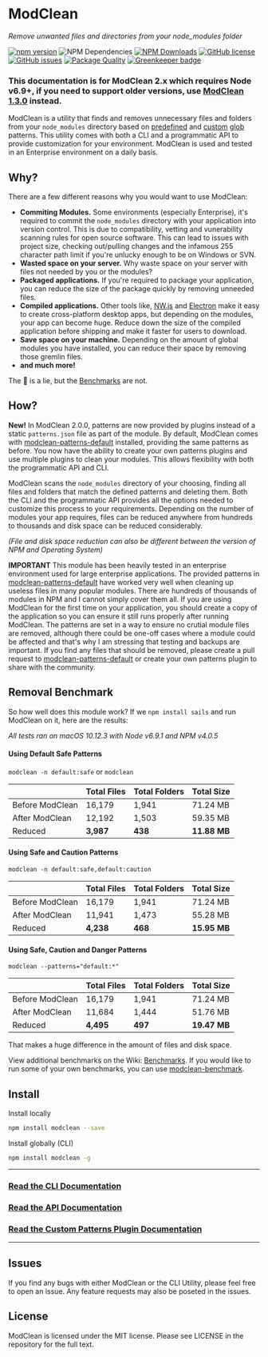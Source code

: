 # ModClean
*Remove unwanted files and directories from your node_modules folder*

[![npm version](https://img.shields.io/npm/v/modclean.svg)](https://www.npmjs.com/package/modclean) ![NPM Dependencies](https://david-dm.org/ModClean/modclean.svg) [![NPM Downloads](https://img.shields.io/npm/dm/modclean.svg)](https://www.npmjs.com/package/modclean) [![GitHub license](https://img.shields.io/badge/license-MIT-blue.svg)](https://raw.githubusercontent.com/ModClean/modclean/master/LICENSE) [![GitHub issues](https://img.shields.io/github/issues/ModClean/modclean.svg)](https://github.com/ModClean/modclean/issues) [![Package Quality](http://npm.packagequality.com/shield/modclean.svg)](http://packagequality.com/#?package=modclean) [![Greenkeeper badge](https://badges.greenkeeper.io/ModClean/modclean.svg)](https://greenkeeper.io/)

### This documentation is for ModClean 2.x which requires Node v6.9+, if you need to support older versions, use [ModClean 1.3.0](https://github.com/ModClean/modclean/tree/1.x) instead.

ModClean is a utility that finds and removes unnecessary files and folders from your `node_modules` directory based on [predefined](https://github.com/ModClean/modclean-patterns-default) and [custom](https://github.com/ModClean/modclean/wiki/Custom-Pattern-Plugins) [glob](https://github.com/isaacs/node-glob) patterns. This utility comes with both a CLI and a programmatic API to provide customization for your environment. ModClean is used and tested in an Enterprise environment on a daily basis.

## Why?
There are a few different reasons why you would want to use ModClean:

* **Commiting Modules.** Some environments (especially Enterprise), it's required to commit the `node_modules` directory with your application into version control. This is due to compatibility, vetting and vunerability scanning rules for open source software. This can lead to issues with project size, checking out/pulling changes and the infamous 255 character path limit if you're unlucky enough to be on Windows or SVN.
* **Wasted space on your server.** Why waste space on your server with files not needed by you or the modules?
* **Packaged applications.** If you're required to package your application, you can reduce the size of the package quickly by removing unneeded files.
* **Compiled applications.** Other tools like, [NW.js](https://nwjs.io/) and [Electron](http://electron.atom.io/) make it easy to create cross-platform desktop apps, but depending on the modules, your app can become huge. Reduce down the size of the compiled application before shipping and make it faster for users to download.
* **Save space on your machine.** Depending on the amount of global modules you have installed, you can reduce their space by removing those gremlin files.
* **and much more!**

The :cake: is a lie, but the [Benchmarks](https://github.com/ModClean/modclean/wiki/Benchmarks) are not.

## How?
**New!** In ModClean 2.0.0, patterns are now provided by plugins instead of a static `patterns.json` file as part of the module. By default, ModClean comes with [modclean-patterns-default](https://github.com/ModClean/modclean-patterns-default) installed, providing the same patterns as before. You now have the ability to create your own patterns plugins and use multiple plugins to clean your modules. This allows flexibility with both the programmatic API and CLI.

ModClean scans the `node_modules` directory of your choosing, finding all files and folders that match the defined patterns and deleting them. Both the CLI and the programmatic API provides all the options needed to customize this process to your requirements. Depending on the number of modules your app requires, files can be reduced anywhere from hundreds to thousands and disk space can be reduced considerably.

_(File and disk space reduction can also be different between the version of NPM and Operating System)_

**IMPORTANT**
This module has been heavily tested in an enterprise environment used for large enterprise applications. The provided patterns in [modclean-patterns-default](https://github.com/ModClean/modclean-patterns-default) have worked very well when cleaning up useless files in many popular modules. There are hundreds of thousands of modules in NPM and I cannot simply cover them all. If you are using ModClean for the first time on your application, you should create a copy of the application so you can ensure it still runs properly after running ModClean. The patterns are set in a way to ensure no crutial module files are removed, although there could be one-off cases where a module could be affected and that's why I am stressing that testing and backups are important. If you find any files that should be removed, please create a pull request to [modclean-patterns-default](https://github.com/ModClean/modclean-patterns-default) or create your own patterns plugin to share with the community.

## Removal Benchmark
So how well does this module work? If we `npm install sails` and run ModClean on it, here are the results:

_All tests ran on macOS 10.12.3 with Node v6.9.1 and NPM v4.0.5_

#### Using Default Safe Patterns
`modclean -n default:safe` or `modclean`

|                 | Total Files | Total Folders | Total Size   |
| --------------- | ----------- | ------------- | ------------ |
| Before ModClean | 16,179      | 1,941         | 71.24 MB     |
| After ModClean  | 12,192      | 1,503         | 59.35 MB     |
| Reduced         | **3,987**   | **438**       | **11.88 MB** |

#### Using Safe and Caution Patterns
`modclean -n default:safe,default:caution`

|                 | Total Files | Total Folders | Total Size   |
| --------------- | ----------- | ------------- | ------------ |
| Before ModClean | 16,179      | 1,941         | 71.24 MB     |
| After ModClean  | 11,941      | 1,473         | 55.28 MB     |
| Reduced         | **4,238**   | **468**       | **15.95 MB** |

#### Using Safe, Caution and Danger Patterns
`modclean --patterns="default:*"`

|                 | Total Files | Total Folders | Total Size   |
| --------------- | ----------- | ------------- | ------------ |
| Before ModClean | 16,179      | 1,941         | 71.24 MB     |
| After ModClean  | 11,684      | 1,444         | 51.76 MB     |
| Reduced         | **4,495**   | **497**       | **19.47 MB** |

That makes a huge difference in the amount of files and disk space.

View additional benchmarks on the Wiki: [Benchmarks](https://github.com/ModClean/modclean/wiki/Benchmarks). If you would like to run some of your own benchmarks, you can use [modclean-benchmark](https://github.com/ModClean/modclean-benchmark).

## Install

Install locally

```bash
npm install modclean --save
```

Install globally (CLI)

```bash
npm install modclean -g
```


---

### [Read the CLI Documentation](https://github.com/ModClean/modclean/wiki/CLI)

### [Read the API Documentation](https://github.com/ModClean/modclean/wiki/API)

### [Read the Custom Patterns Plugin Documentation](https://github.com/ModClean/modclean/wiki/Custom-Pattern-Plugins)

---

## Issues
If you find any bugs with either ModClean or the CLI Utility, please feel free to open an issue. Any feature requests may also be poseted in the issues.

## License
ModClean is licensed under the MIT license. Please see LICENSE in the repository for the full text.
